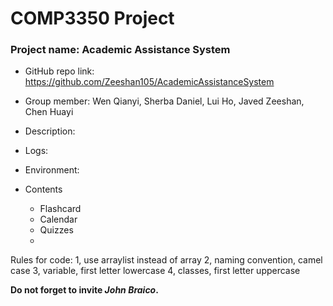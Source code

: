 # COMP3350 Project
### Project name: Academic Assistance System
- GitHub repo link: https://github.com/Zeeshan105/AcademicAssistanceSystem

- Group member:   Wen Qianyi, Sherba Daniel, Lui Ho, Javed Zeeshan, Chen Huayi
- Description:  
- Logs:  
- Environment:  

- Contents
    - Flashcard
    - Calendar
    - Quizzes
    - 


Rules for code:
1, use arraylist instead of array
2, naming convention, camel case
3, variable, first letter lowercase
4, classes, first letter uppercase







**Do not forget to invite *John Braico*.**
